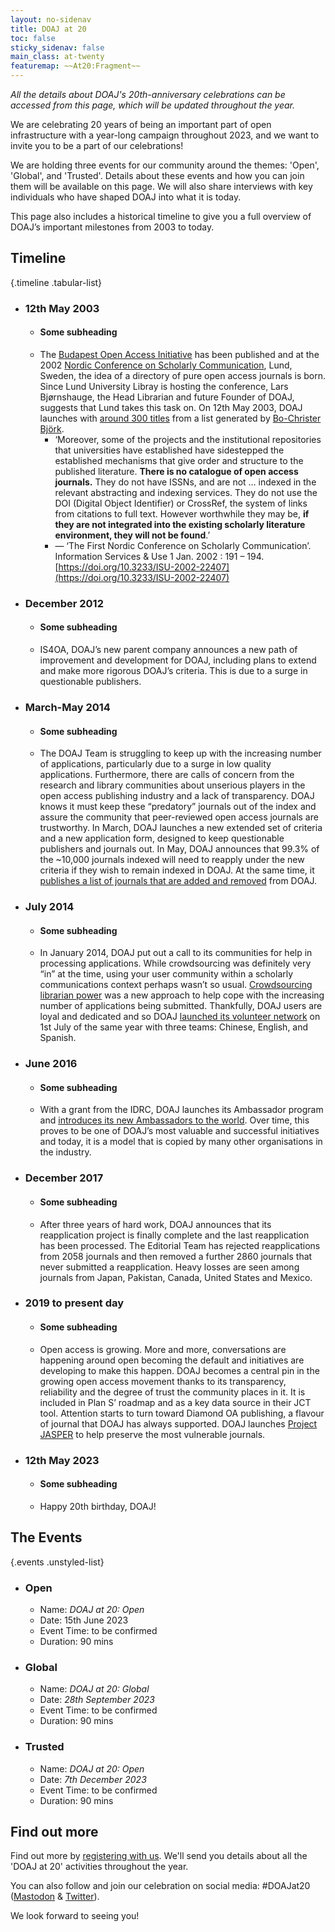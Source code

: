 ```yaml
---
layout: no-sidenav
title: DOAJ at 20
toc: false
sticky_sidenav: false
main_class: at-twenty
featuremap: ~~At20:Fragment~~
---
```


*All the details about DOAJ's 20th-anniversary celebrations can be accessed from this page, which will be updated throughout the year.*

We are celebrating 20 years of being an important part of open infrastructure with a year-long campaign throughout 2023, and we want to invite you to be a part of our celebrations!

We are holding three events for our community around the themes: 'Open', 'Global', and 'Trusted'. Details about these events and how you can join them will be available on this page. We will also share interviews with key individuals who have shaped DOAJ into what it is today.

This page also includes a historical timeline to give you a full overview of DOAJ’s important milestones from 2003 to today.

## Timeline 

{.timeline .tabular-list}
- ### 12th May 2003
   - #### Some subheading
   - The [Budapest Open Access Initiative](https://www.budapestopenaccessinitiative.org/) has been published and at the 2002 [Nordic Conference on Scholarly Communication](https://content.iospress.com/articles/information-services-and-use/isu368), Lund, Sweden, the idea of a directory of pure open access journals is born. Since Lund University Libray is hosting the conference, Lars Bjørnshauge, the Head Librarian and future Founder of DOAJ, suggests that Lund takes this task on. On 12th May 2003, DOAJ launches with [around 300 titles](https://docs.google.com/spreadsheets/d/1loav8PNASmpx--eZrUc9IbWr11zOgFOXVZkvGnT4vNg/edit?usp=sharing) from a list generated by [Bo-Christer Björk](https://www.linkedin.com/in/bo-christer-bj%C3%B6rk-20ba4827/).
     - ‘Moreover, some of the projects and the institutional repositories that universities have established have sidestepped the established mechanisms that give order and structure to the published literature. **There is no catalogue of open access journals.** They do not have ISSNs, and are not … indexed in the relevant abstracting and indexing services. They do not use the DOI (Digital Object Identifier) or CrossRef, the system of links from citations to full text. However worthwhile they may be, **if they are not integrated into the existing scholarly literature environment, they will not be found**.’
     - — ‘The First Nordic Conference on Scholarly Communication’. Information Services & Use 1 Jan. 2002 : 191 – 194. [https://doi.org/10.3233/ISU-2002-22407](https://doi.org/10.3233/ISU-2002-22407)
- ### December 2012
   - #### Some subheading
   - IS4OA, DOAJ’s new parent company announces a new path of improvement and development for DOAJ, including plans to extend and make more rigorous DOAJ’s criteria. This is due to a surge in questionable publishers.
- ### March-May 2014
   - #### Some subheading
   - The DOAJ Team is struggling to keep up with the increasing number of applications, particularly due to a surge in low quality applications. Furthermore, there are calls of concern from the research and library communities about unserious players in the open access publishing industry and a lack of transparency. DOAJ knows it must keep these “predatory” journals out of the index and assure the community that peer-reviewed open access journals are trustworthy. In March, DOAJ launches a new extended set of criteria and a new application form, designed to keep questionable publishers and journals out. In May, DOAJ announces that 99.3% of the ~10,000 journals indexed will need to reapply under the new criteria if they wish to remain indexed in DOAJ. At the same time, it [publishes a list of journals that are added and removed](https://blog.doaj.org/2014/05/22/doaj-publishes-lists-of-journals-removed-and-added/) from DOAJ.
- ### July 2014
   - #### Some subheading
   - In January 2014, DOAJ put out a call to its communities for help in processing applications. While crowdsourcing was definitely very “in” at the time, using your user community within a scholarly communications context perhaps wasn’t so usual. [Crowdsourcing librarian power](https://blog.doaj.org/2014/06/09/crowdsourcing-librarian-power/) was a new approach to help cope with the increasing number of applications being submitted. Thankfully, DOAJ users are loyal and dedicated and so DOAJ [launched its volunteer network](https://blog.doaj.org/2014/07/01/doaj-editor-and-associate-editor-network-goes-live/) on 1st July of the same year with three teams: Chinese, English, and Spanish.
- ### June 2016
   - #### Some subheading
   - With a grant from the IDRC, DOAJ launches its Ambassador program and [introduces its new Ambassadors to the world](https://blog.doaj.org/2016/06/20/presenting-the-doaj-ambassadors/). Over time, this proves to be one of DOAJ’s most valuable and successful initiatives and today, it is a model that is copied by many other organisations in the industry.
- ### December 2017
   - #### Some subheading
   - After three years of hard work, DOAJ announces that its reapplication project is finally complete and the last reapplication has been processed. The Editorial Team has rejected reapplications from 2058 journals and then removed a further 2860 journals that never submitted a reapplication. Heavy losses are seen among journals from Japan, Pakistan, Canada, United States and Mexico. 
- ### 2019 to present day
   - #### Some subheading
   - Open access is growing. More and more, conversations are happening around open becoming the default and initiatives are developing to make this happen. DOAJ becomes a central pin in the growing open access movement thanks to its transparency, reliability and the degree of trust the community places in it. It is included in Plan S’ roadmap and as a key data source in their JCT tool. Attention starts to turn toward Diamond OA publishing, a flavour of journal that DOAJ has always supported. DOAJ launches [Project JASPER](https://doaj.org/preservation/) to help preserve the most vulnerable journals.
- ### 12th May 2023
   - #### Some subheading
   - Happy 20th birthday, DOAJ!

## The Events

[//]: # (NB. adding whitespace around the titles will break styling)
{.events .unstyled-list}
- ### Open
   - Name: _DOAJ at 20: Open_
   - Date: 15th June 2023
   - Event Time: to be confirmed
   - Duration: 90 mins
- ### Global
   - Name: _DOAJ at 20: Global_
   - Date: _28th September 2023_
   - Event Time: to be confirmed
   - Duration: 90 mins
- ### Trusted
   - Name: _DOAJ at 20: Open_
   - Date: _7th December 2023_
   - Event Time: to be confirmed
   - Duration: 90 mins

## Find out more

Find out more by [registering with us](https://forms.reform.app/S49aj6/DOAJat20/257xim). We'll send you details about all the 'DOAJ at 20' activities throughout the year.

You can also follow and join our celebration on social media: #DOAJat20 ([Mastodon](https://masto.ai/tags/DOAJat20) & [Twitter](https://twitter.com/search?q=%23DOAJat20)).

We look forward to seeing you!
